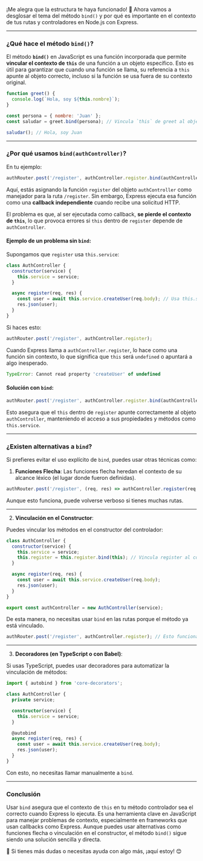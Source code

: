 ¡Me alegra que la estructura te haya funcionado! 🚀 Ahora vamos a desglosar el tema del método `bind()` y por qué es importante en el contexto de tus rutas y controladores en Node.js con Express.

---

### ¿Qué hace el método `bind()`?

El método **`bind()`** en JavaScript es una función incorporada que permite **vincular el contexto de `this`** de una función a un objeto específico. Esto es útil para garantizar que cuando una función se llama, su referencia a `this` apunte al objeto correcto, incluso si la función se usa fuera de su contexto original.

```javascript
function greet() {
  console.log(`Hola, soy ${this.nombre}`);
}

const persona = { nombre: 'Juan' };
const saludar = greet.bind(persona); // Vincula `this` de greet al objeto `persona`

saludar(); // Hola, soy Juan
```

---

### ¿Por qué usamos `bind(authController)`?

En tu ejemplo:

```javascript
authRouter.post('/register', authController.register.bind(authController));
```

Aquí, estás asignando la función `register` del objeto `authController` como manejador para la ruta `/register`. Sin embargo, Express ejecuta esa función como una **callback independiente** cuando recibe una solicitud HTTP.

El problema es que, al ser ejecutada como callback, **se pierde el contexto de `this`**, lo que provoca errores si `this` dentro de `register` depende de `authController`.

#### Ejemplo de un problema sin `bind`:

Supongamos que `register` usa `this.service`:

```javascript
class AuthController {
  constructor(service) {
    this.service = service;
  }

  async register(req, res) {
    const user = await this.service.createUser(req.body); // Usa this.service
    res.json(user);
  }
}
```

Si haces esto:

```javascript
authRouter.post('/register', authController.register);
```

Cuando Express llama a `authController.register`, lo hace como una función sin contexto, lo que significa que `this` será `undefined` o apuntará a algo inesperado.

```javascript
TypeError: Cannot read property 'createUser' of undefined
```

#### Solución con `bind`:

```javascript
authRouter.post('/register', authController.register.bind(authController));
```

Esto asegura que el `this` dentro de `register` apunte correctamente al objeto `authController`, manteniendo el acceso a sus propiedades y métodos como `this.service`.

---

### ¿Existen alternativas a `bind`?

Si prefieres evitar el uso explícito de `bind`, puedes usar otras técnicas como:

1. **Funciones Flecha**: Las funciones flecha heredan el contexto de su alcance léxico (el lugar donde fueron definidas).

```javascript
authRouter.post('/register', (req, res) => authController.register(req, res));
```

Aunque esto funciona, puede volverse verboso si tienes muchas rutas.

---

2. **Vinculación en el Constructor**:

Puedes vincular los métodos en el constructor del controlador:

```javascript
class AuthController {
  constructor(service) {
    this.service = service;
    this.register = this.register.bind(this); // Vincula register al contexto actual
  }

  async register(req, res) {
    const user = await this.service.createUser(req.body);
    res.json(user);
  }
}

export const authController = new AuthController(service);
```

De esta manera, no necesitas usar `bind` en las rutas porque el método ya está vinculado.

```javascript
authRouter.post('/register', authController.register); // Esto funcionará
```

---

3. **Decoradores (en TypeScript o con Babel)**:

Si usas TypeScript, puedes usar decoradores para automatizar la vinculación de métodos:

```typescript
import { autobind } from 'core-decorators';

class AuthController {
  private service;

  constructor(service) {
    this.service = service;
  }

  @autobind
  async register(req, res) {
    const user = await this.service.createUser(req.body);
    res.json(user);
  }
}
```

Con esto, no necesitas llamar manualmente a `bind`.

---

### Conclusión

Usar `bind` asegura que el contexto de `this` en tu método controlador sea el correcto cuando Express lo ejecuta. Es una herramienta clave en JavaScript para manejar problemas de contexto, especialmente en frameworks que usan callbacks como Express. Aunque puedes usar alternativas como funciones flecha o vinculación en el constructor, el método `bind()` sigue siendo una solución sencilla y directa.

🔧 Si tienes más dudas o necesitas ayuda con algo más, ¡aquí estoy! 😊
